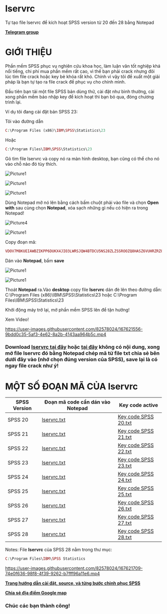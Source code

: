 # lservrc
Tự tạo file lservrc để kích hoạt SPSS version từ 20 đến 28 bằng Notepad

**[Telegram group](https://t.me/+hBZ3F71j8OIxODFl)**


# GIỚI THIỆU # 

Phần mềm SPSS phục vụ nghiên cứu khoa học, làm luận văn tốt nghiệp khá nổi tiếng, chi phí mua phần mềm rất cao, vì thế bạn phải crack nhưng đôi lúc tìm file crack hoặc key bẻ khóa rất khó. Chính vì vậy tôi đề xuất một giải pháp là bạn tự tạo ra file crack để phục vụ cho chính mình.

Đầu tiên bạn tải một file SPSS bản dùng thử, cài đặt như bình thường, cài xong phần mềm báo nhập key để kích hoạt thì bạn bỏ qua, đóng chương trình lại.

Ví dụ tôi đang cài đặt bản SPSS 23:

Tôi vào đường dẫn

```php
C:\Program Files (x86)\IBM\SPSS\Statistics\23
```

Hoặc

```php
C:\Program Files\IBM\SPSS\Statistics\23
```

Gỏ tìm file lservrc và copy nó ra màn hình desktop, bạn cũng có thể cho nó vào chỗ nào đó tùy thích.

![Picture1](https://user-images.githubusercontent.com/82578024/167287543-b5884ac3-9bd4-43c4-a1f2-6d4020d435f0.jpg)

![Picture1](https://user-images.githubusercontent.com/82578024/167287569-a60d51ac-b5da-4113-b9d4-812e8237e26a.jpg)

![Picture1](https://user-images.githubusercontent.com/82578024/167287590-b9dd5495-a4b2-4451-898f-7cb1d8993b63.jpg)

Dùng Notepad mở nó lên bằng cách bấm chuột phải vào file và chọn **Open with** sau cùng chọn **Notepad**, xóa sạch những gì nếu có hiện ra trong Notepad!

![Picture4](https://user-images.githubusercontent.com/82578024/167287678-dce262a5-67c8-4de5-bcf4-ba9add2ed653.jpg)

![Picture1](https://user-images.githubusercontent.com/82578024/167287756-b61df644-2cf4-4e07-9f3a-8e2e83103227.jpg)

Copy đoạn mã:

```php
VDOV7M8KUEIAWBZIKPP6DUKX4JIO3LWRSJQW4BTDCU5NS28ZLZSSROOZQ8HASZ6VUHRZRZ8I8DGWIFY9WJTIRD5P9Y
```

Dán vào **Notepad**, bấm **save**

![Picture1](https://user-images.githubusercontent.com/82578024/167287831-cb1bb881-6ab0-479d-98f9-8fb03dd0af97.jpg)

![Picture1](https://user-images.githubusercontent.com/82578024/167287857-92894b88-9982-4804-a1dc-4bbe2178fdd9.jpg)

 Thoát **Notepad** ra.Vào **desktop** copy file **lservrc** dán đè lên theo đường dẫn: C:\Program Files (x86)\IBM\SPSS\Statistics\23 hoặc C:\Program Files\IBM\SPSS\Statistics\23

Khởi động máy trở lại, mở phần mềm SPSS lên để tận hưởng!

Xem Video!

https://user-images.githubusercontent.com/82578024/167621556-9bdd0c35-5af3-4e62-8a2b-4143aa964b5c.mp4

### Download [lservrc tại đây](https://pwht-my.sharepoint.com/:u:/g/personal/a316_office365vn_online/EZjt0kTeYp1Mm8JuEqInPiwBFtZpSnqG35_GYPLGA7Wi1g?e=20jSRx) hoặc [tại đây](https://bsthanh-my.sharepoint.com/:u:/g/personal/0914678254_bsthanh_tk/ER_2xFzM4FRPoBdhr9bFXEcB5O197OPmL9bSHPSHJXnL-A?e=YIwTPT) không có nội dung, xong mở file lservrc đó bằng **Notepad** chép mã  từ file **txt** chia sẻ bên dưới  đây vào (nhớ chọn đúng version của SPSS), **save** lại là có ngay file crack như ý! ###

# MỘT SỐ ĐOẠN MÃ CỦA lservrc #

|SPSS Version|Đoạn mã code cần dán vào Notepad|Key code active|
|--|--|--|
|SPSS 20| [lservrc.txt](https://github.com/BsNgChiThanh/lservrc/files/8646761/lservrc.txt)|[Key code SPSS 20.txt](https://github.com/BsNgChiThanh/lservrc/files/8650507/Key.code.SPSS.20.txt)|
|SPSS 21|[lservrc.txt](https://github.com/BsNgChiThanh/lservrc/files/8646769/lservrc.txt) |[Key code SPSS 21.txt](https://github.com/BsNgChiThanh/lservrc/files/8650516/Key.code.SPSS.21.txt)|
|SPSS 22| [lservrc.txt](https://github.com/BsNgChiThanh/lservrc/files/8646772/lservrc.txt)|[Key code SPSS 22.txt](https://github.com/BsNgChiThanh/lservrc/files/8650517/Key.code.SPSS.22.txt)|
|SPSS 23| [lservrc.txt](https://github.com/BsNgChiThanh/lservrc/files/8646774/lservrc.txt)|[Key code SPSS 23.txt](https://github.com/BsNgChiThanh/lservrc/files/8650528/Key.code.SPSS.23.txt)|
|SPSS 24|[lservrc.txt](https://github.com/BsNgChiThanh/lservrc/files/8646775/lservrc.txt)|[Key code SPSS 24.txt](https://github.com/BsNgChiThanh/lservrc/files/8650529/Key.code.SPSS.24.txt)|
|SPSS 25|[lservrc.txt](https://github.com/BsNgChiThanh/lservrc/files/8665249/lservrc.txt)|[Key code SPSS 25.txt](https://github.com/BsNgChiThanh/lservrc/files/8650530/Key.code.SPSS.25.txt)|
|SPSS 26|[lservrc.txt](https://github.com/BsNgChiThanh/lservrc/files/8646781/lservrc.txt)|[Key code SPSS 26.txt](https://github.com/BsNgChiThanh/lservrc/files/8650531/Key.code.SPSS.26.txt)|
|SPSS 27|[lservrc.txt](https://github.com/BsNgChiThanh/lservrc/files/8658693/lservrc.txt)|[Key code SPSS 27.txt](https://github.com/BsNgChiThanh/lservrc/files/8658696/Key.code.SPSS.27.txt)|
|SPSS 28|[lservrc.txt](https://github.com/BsNgChiThanh/lservrc/files/8669487/lservrc.txt)|[Key code SPSS 28.txt](https://github.com/BsNgChiThanh/lservrc/files/8669490/Key.code.SPSS.28.txt)|

Notes: File **lservrc** của SPSS 28 nằm trong thư mục:

```php
C:\Program Files\IBM\SPSS Statistics
```

https://user-images.githubusercontent.com/82578024/167621709-74e0f636-98f8-4f39-9262-b7fff96a11e6.mp4

**[Trang hướng dẫn cài đặt, source, và từng bước chinh phục SPSS](https://github.com/BsNgChiThanh/SPSS)**

**[Chia sẻ địa điểm Google map](https://maps.app.goo.gl/wmAPRFYyF3nNeHd87)**

### Chúc các bạn thành công! ###
